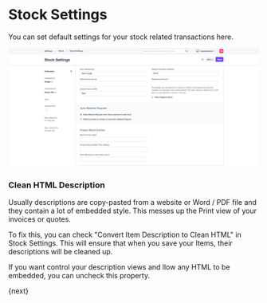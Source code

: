 <!-- add-breadcrumbs -->
# Stock Settings

You can set default settings for your stock related transactions here.

<img class="screenshot" alt="Stock Settings" src="../assets/stock-settings.png">

### Clean HTML Description

Usually descriptions are copy-pasted from a website or Word / PDF file and they contain a lot of embedded style. This messes up the Print view of your invoices or quotes.

To fix this, you can check "Convert Item Description to Clean HTML" in Stock Settings. This will ensure that when you save your Items, their descriptions will be cleaned up.

If you want control your description views and llow any HTML to be embedded, you can uncheck this property.

{next}